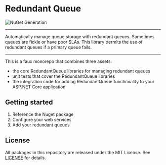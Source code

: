 # Redundant Queue
 
![NuGet Generation](https://github.com/rvajustin/redundant-queue/workflows/NuGet%20Generation/badge.svg)


---

Automatically manage queue storage with redundant queues.  Sometimes queues are fickle or have poor SLAs.  This library permits the use of redundant queues if a primary queue fails.  

---


This is a faux monorepo that combines three assets:
- the core RedundantQueue libraries for managing redundant queues
- unit tests that cover the RedundantQueue libraries
- the integration code for adding RedundantQueue functionality to your ASP.NET Core application


## Getting started
1. Reference the Nuget package
1. Configure your web services
1. Add your redundant queues


## License
All packages in this repository are released under the MIT License.  See [LICENSE](LICENSE) for details.